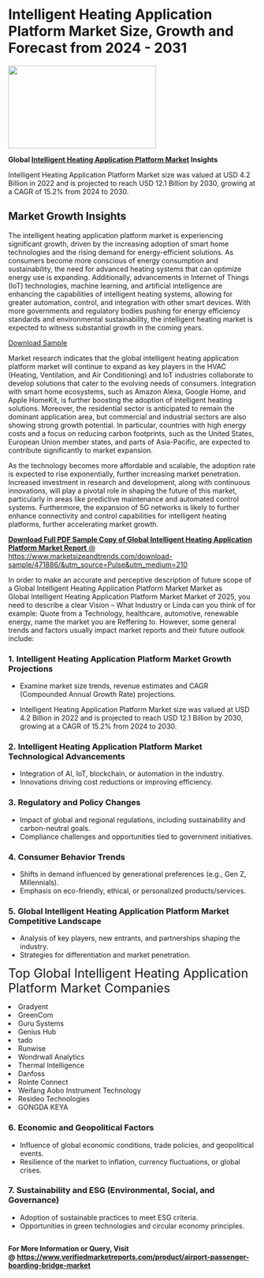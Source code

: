 <H1>Intelligent Heating Application Platform Market Size, Growth and Forecast from 2024 - 2031</H1><img class="aligncenter size-medium wp-image-584254" src="https://thirdeyenews.in/wp-content/uploads/2024/09/Global-Market-Research-300x168.jpeg" alt="" width="300" height="168" /><p><strong>Global&nbsp;<a href="https://www.marketsizeandtrends.com/download-sample/471886/&amp;utm_source=Pulse&amp;utm_medium=210">Intelligent Heating Application Platform Market</a> Insights</strong></p><p>Intelligent Heating Application Platform Market size was valued at USD 4.2 Billion in 2022 and is projected to reach USD 12.1 Billion by 2030, growing at a CAGR of 15.2% from 2024 to 2030.</p><p><h2>Market Growth Insights</h2> <p>The intelligent heating application platform market is experiencing significant growth, driven by the increasing adoption of smart home technologies and the rising demand for energy-efficient solutions. As consumers become more conscious of energy consumption and sustainability, the need for advanced heating systems that can optimize energy use is expanding. Additionally, advancements in Internet of Things (IoT) technologies, machine learning, and artificial intelligence are enhancing the capabilities of intelligent heating systems, allowing for greater automation, control, and integration with other smart devices. With more governments and regulatory bodies pushing for energy efficiency standards and environmental sustainability, the intelligent heating market is expected to witness substantial growth in the coming years.</p> <p><a href="#">Download Sample</a></p> <p>Market research indicates that the global intelligent heating application platform market will continue to expand as key players in the HVAC (Heating, Ventilation, and Air Conditioning) and IoT industries collaborate to develop solutions that cater to the evolving needs of consumers. Integration with smart home ecosystems, such as Amazon Alexa, Google Home, and Apple HomeKit, is further boosting the adoption of intelligent heating solutions. Moreover, the residential sector is anticipated to remain the dominant application area, but commercial and industrial sectors are also showing strong growth potential. In particular, countries with high energy costs and a focus on reducing carbon footprints, such as the United States, European Union member states, and parts of Asia-Pacific, are expected to contribute significantly to market expansion.</p> <p>As the technology becomes more affordable and scalable, the adoption rate is expected to rise exponentially, further increasing market penetration. Increased investment in research and development, along with continuous innovations, will play a pivotal role in shaping the future of this market, particularly in areas like predictive maintenance and automated control systems. Furthermore, the expansion of 5G networks is likely to further enhance connectivity and control capabilities for intelligent heating platforms, further accelerating market growth.</p> <p><a href="#"></p><p><span class=""><strong>Download Full PDF Sample Copy of Global Intelligent Heating Application Platform Market Report</strong> @ <a href="https://www.marketsizeandtrends.com/download-sample/471886/&amp;utm_source=Pulse&amp;utm_medium=210" target="_blank">https://www.marketsizeandtrends.com/download-sample/471886/&amp;utm_source=Pulse&amp;utm_medium=210</a></span></p><p>In order to make an accurate and perceptive description of future scope of a Global&nbsp;Intelligent Heating Application Platform Market Market as Global&nbsp;Intelligent Heating Application Platform Market Market of 2025, you need to describe a clear Vision &ndash; What Industry or Linda can you think of for example: Quote from a Technology, healthcare, automotive, renewable energy, name the market you are Reffering to. However, some general trends and factors usually impact market reports and their future outlook include:</p><h3>1.&nbsp;<strong>Intelligent Heating Application Platform Market Growth Projections</strong></h3><ul><li>Examine market size trends, revenue estimates and CAGR (Compounded Annual Growth Rate) projections.</li><li><p>Intelligent Heating Application Platform Market size was valued at USD 4.2 Billion in 2022 and is projected to reach USD 12.1 Billion by 2030, growing at a CAGR of 15.2% from 2024 to 2030.</p></li></ul><h3>2.&nbsp;<strong>Intelligent Heating Application Platform Market Technological Advancements</strong></h3><ul><li>Integration of AI, IoT, blockchain, or automation in the industry.</li><li>Innovations driving cost reductions or improving efficiency.</li></ul><h3>3.&nbsp;<strong>Regulatory and Policy Changes</strong></h3><ul><li>Impact of global and regional regulations, including sustainability and carbon-neutral goals.</li><li>Compliance challenges and opportunities tied to government initiatives.</li></ul><h3>4.&nbsp;<strong>Consumer Behavior Trends</strong></h3><ul><li>Shifts in demand influenced by generational preferences (e.g., Gen Z, Millennials).</li><li>Emphasis on eco-friendly, ethical, or personalized products/services.</li></ul><h3>5.&nbsp;<strong>Global Intelligent Heating Application Platform Market Competitive Landscape</strong></h3><ul><li>Analysis of key players, new entrants, and partnerships shaping the industry.</li><li>Strategies for differentiation and market penetration.</li></ul><p data-pm-slice="1 1 []"><span style="color: inherit; font-family: inherit; font-size: 25px;">Top Global Intelligent Heating Application Platform Market Companies</span></p><div class="" data-test-id=""><p><li>Gradyent</li><li> GreenCom</li><li> Guru Systems</li><li> Genius Hub</li><li> tado</li><li> Runwise</li><li> Wondrwall Analytics</li><li> Thermal Intelligence</li><li> Danfoss</li><li> Rointe Connect</li><li> Weifang Aobo Instrument Technology</li><li> Resideo Technologies</li><li> GONGDA KEYA</li></p></div><h3>6.&nbsp;<strong>Economic and Geopolitical Factors</strong></h3><ul><li>Influence of global economic conditions, trade policies, and geopolitical events.</li><li>Resilience of the market to inflation, currency fluctuations, or global crises.</li></ul><h3>7.&nbsp;<strong>Sustainability and ESG (Environmental, Social, and Governance)</strong></h3><ul><li>Adoption of sustainable practices to meet ESG criteria.</li><li>Opportunities in green technologies and circular economy principles.</li></ul><h2><strong style="font-size: 14px;">For More Information or Query, Visit @&nbsp;</strong><a style="background-color: #ffffff; font-size: 14px;" href="https://www.marketsizeandtrends.com/report/intelligent-heating-application-platform-market/" target="_blank">https://www.verifiedmarketreports.com/product/airport-passenger-boarding-bridge-market</a></h2>
